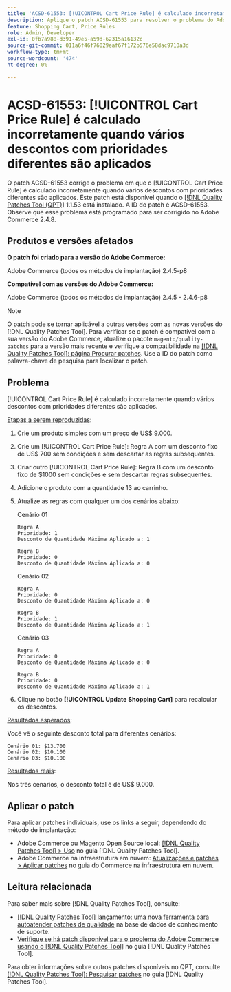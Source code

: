 ```yaml
---
title: 'ACSD-61553: [!UICONTROL Cart Price Rule] é calculado incorretamente quando vários descontos com prioridades diferentes são aplicados'
description: Aplique o patch ACSD-61553 para resolver o problema do Adobe Commerce em que o [!UICONTROL Cart Price Rule] é calculado incorretamente quando vários descontos com prioridades diferentes são aplicados.
feature: Shopping Cart, Price Rules
role: Admin, Developer
exl-id: 0fb7a988-d391-49e5-a59d-62315a16132c
source-git-commit: 011a6f46f76029eaf67f172b576e58dac9710a3d
workflow-type: tm+mt
source-wordcount: '474'
ht-degree: 0%

---
```


# ACSD-61553: [!UICONTROL Cart Price Rule] é calculado incorretamente quando vários descontos com prioridades diferentes são aplicados

O patch ACSD-61553 corrige o problema em que o [!UICONTROL Cart Price Rule] é calculado incorretamente quando vários descontos com prioridades diferentes são aplicados. Este patch está disponível quando o [[!DNL Quality Patches Tool (QPT)]](https://experienceleague.adobe.com/pt-br/docs/commerce-operations/tools/quality-patches-tool/quality-patches-tool-to-self-serve-quality-patches) 1.1.53 está instalado. A ID do patch é ACSD-61553. Observe que esse problema está programado para ser corrigido no Adobe Commerce 2.4.8.

## Produtos e versões afetados

**O patch foi criado para a versão do Adobe Commerce:**

Adobe Commerce (todos os métodos de implantação) 2.4.5-p8

**Compatível com as versões do Adobe Commerce:**

Adobe Commerce (todos os métodos de implantação) 2.4.5 - 2.4.6-p8

>[!NOTE]
>
>O patch pode se tornar aplicável a outras versões com as novas versões do [!DNL Quality Patches Tool]. Para verificar se o patch é compatível com a sua versão do Adobe Commerce, atualize o pacote `magento/quality-patches` para a versão mais recente e verifique a compatibilidade na [[!DNL Quality Patches Tool]: página Procurar patches](https://experienceleague.adobe.com/tools/commerce-quality-patches/index.html?lang=pt-BR). Use a ID do patch como palavra-chave de pesquisa para localizar o patch.

## Problema

[!UICONTROL Cart Price Rule] é calculado incorretamente quando vários descontos com prioridades diferentes são aplicados.

<u>Etapas a serem reproduzidas</u>:

1. Crie um produto simples com um preço de US$ 9.000.
1. Crie um [!UICONTROL Cart Price Rule]: Regra A com um desconto fixo de US$ 700 sem condições e sem descartar as regras subsequentes.
1. Criar outro [!UICONTROL Cart Price Rule]: Regra B com um desconto fixo de $1000 sem condições e sem descartar regras subsequentes.
1. Adicione o produto com a quantidade 13 ao carrinho.
1. Atualize as regras com qualquer um dos cenários abaixo:

   Cenário 01

       Regra A
       Prioridade: 1
       Desconto de Quantidade Máxima Aplicado a: 1
       
       Regra B
       Prioridade: 0
       Desconto de Quantidade Máxima Aplicado a: 0
   
   Cenário 02

       Regra A
       Prioridade: 0
       Desconto de Quantidade Máxima Aplicado a: 0
       
       Regra B
       Prioridade: 1
       Desconto de Quantidade Máxima Aplicado a: 1
   
   Cenário 03

       Regra A
       Prioridade: 0
       Desconto de Quantidade Máxima Aplicado a: 0
       
       Regra B
       Prioridade: 0
       Desconto de Quantidade Máxima Aplicado a: 1
   
1. Clique no botão **[!UICONTROL Update Shopping Cart]** para recalcular os descontos.

<u>Resultados esperados</u>:

Você vê o seguinte desconto total para diferentes cenários:

    Cenário 01: $13.700
    Cenário 02: $10.100
    Cenário 03: $10.100

<u>Resultados reais</u>:

Nos três cenários, o desconto total é de US$ 9.000.

## Aplicar o patch

Para aplicar patches individuais, use os links a seguir, dependendo do método de implantação:

* Adobe Commerce ou Magento Open Source local: [[!DNL Quality Patches Tool] > Uso](/help/tools/quality-patches-tool/usage.md) no guia [!DNL Quality Patches Tool].
* Adobe Commerce na infraestrutura em nuvem: [Atualizações e patches > Aplicar patches](https://experienceleague.adobe.com/docs/commerce-cloud-service/user-guide/develop/upgrade/apply-patches.html?lang=pt-BR) no guia do Commerce na infraestrutura em nuvem.

## Leitura relacionada

Para saber mais sobre [!DNL Quality Patches Tool], consulte:

* [[!DNL Quality Patches Tool] lançamento: uma nova ferramenta para autoatender patches de qualidade](https://experienceleague.adobe.com/pt-br/docs/commerce-operations/tools/quality-patches-tool/quality-patches-tool-to-self-serve-quality-patches) na base de dados de conhecimento de suporte.
* [Verifique se há patch disponível para o problema do Adobe Commerce usando o  [!DNL Quality Patches Tool]](/help/tools/quality-patches-tool/patches-available-in-qpt/check-patch-for-magento-issue-with-magento-quality-patches.md) no guia [!DNL Quality Patches Tool].

Para obter informações sobre outros patches disponíveis no QPT, consulte [[!DNL Quality Patches Tool]: Pesquisar patches](https://experienceleague.adobe.com/tools/commerce-quality-patches/index.html?lang=pt-BR) no guia [!DNL Quality Patches Tool].
